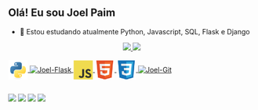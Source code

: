 ## Olá! Eu sou Joel Paim

- 🌱 Estou estudando atualmente Python, Javascript, SQL, Flask e Django


<div align="center">
  <a href="https://github.com/joellpaim">
  <img height="150em" src="https://github-readme-stats.vercel.app/api?username=joellpaim&show_icons=true&theme=dark&include_all_commits=true&count_private=true"/>
  <img height="150em" src="https://github-readme-stats.vercel.app/api/top-langs/?username=joellpaim&layout=compact&langs_count=7&theme=dark"/>
</div>
  
  <div style="display: inline_block"><br>
  <img align="center" alt="Joel-Python" height="40" width="40" src="https://raw.githubusercontent.com/devicons/devicon/master/icons/python/python-original.svg">
  <img align="center" alt="Joel-Flask" height="40" width="40" src="https://cdn.jsdelivr.net/gh/devicons/devicon/icons/flask/flask-original-wordmark.svg">
  <img align="center" alt="Joel-Javascript" height="40" width="40" src="https://raw.githubusercontent.com/devicons/devicon/master/icons/javascript/javascript-original.svg">
  <img align="center" alt="Joel-HTML" height="40" width="40" src="https://raw.githubusercontent.com/devicons/devicon/master/icons/html5/html5-original.svg">
  <img align="center" alt="Joel-CSS" height="40" width="40" src="https://raw.githubusercontent.com/devicons/devicon/master/icons/css3/css3-original.svg">
  <img align="center" alt="Joel-Git" height="40" width="40" src="https://cdn.jsdelivr.net/gh/devicons/devicon/icons/git/git-original-wordmark.svg">
  
 
  ##

  
<div> 
  <a href="https://www.youtube.com/channel/UCM-QUTGIqkcaZ2DcLMHcv_g" target="_blank"><img src="https://img.shields.io/badge/YouTube-FF0000?style=for-the-badge&logo=youtube&logoColor=white" target="_blank"></a>
  <a href="https://instagram.com/joellpaim" target="_blank"><img src="https://img.shields.io/badge/-Instagram-%23E4405F?style=for-the-badge&logo=instagram&logoColor=white" target="_blank"></a>
 <!---	<a href="https://www.twitch.tv/joellpaim" target="_blank"><img src="https://img.shields.io/badge/Twitch-9146FF?style=for-the-badge&logo=twitch&logoColor=white" target="_blank"></a> 
 <a href="https://discord.gg/pDbY76q8Qf" target="_blank"><img src="https://img.shields.io/badge/Discord-7289DA?style=for-the-badge&logo=discord&logoColor=white" target="_blank"></a> --->
  <a href = "mailto:opsttracer@gmail.com"><img src="https://img.shields.io/badge/-Gmail-%23333?style=for-the-badge&logo=gmail&logoColor=white" target="_blank"></a>
  <a href="https://www.linkedin.com/in/joel-lisboa-paim-22087b66/" target="_blank"><img src="https://img.shields.io/badge/-LinkedIn-%230077B5?style=for-the-badge&logo=linkedin&logoColor=white" target="_blank"></a> 
 

 
</div>
<!---
joellpaim/joellpaim is a ✨ special ✨ repository because its `README.md` (this file) appears on your GitHub profile.
You can click the Preview link to take a look at your changes.
--->
